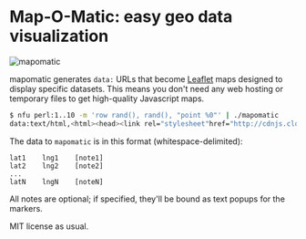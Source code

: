 # Map-O-Matic: easy geo data visualization
![mapomatic](http://spencertipping.com/bassomatic.jpg)

mapomatic generates `data:` URLs that become [Leaflet](http://leafletjs.com)
maps designed to display specific datasets. This means you don't need any web
hosting or temporary files to get high-quality Javascript maps.

```sh
$ nfu perl:1..10 -m 'row rand(), rand(), "point %0"' | ./mapomatic
data:text/html,<html><head><link rel="stylesheet"href="http://cdnjs.cloudflare.com/ajax/libs/leaflet/0.7.3/leaflet.css"/><script src="http://cdnjs.cloudflare.com/ajax/libs/leaflet/0.7.3/leaflet.js"></script><script src="http://code.jquery.com/jquery-1.11.3.min.js"></script><style>body {margin: 0}</style></head><body id='map'><script type='geodata'>0.03794717959045 0.294340659023391~0.141252322160778 0.337141188184383~0.532424359710678 0.174989649312906~0.894442954703063 0.0753170373328302~0.660416424498553 0.939706658770547~0.0644406422668844 0.109259113426994~0.118253071356765 0.15097694642624~0.819710435186149 0.981004447530829~0.639516767784531 0.997362260123765~0.462696370732782 0.771720845558782~0.510691538287478 0.143688347704071</script><script>$(function () {var rf = function () {if ($('#map').height() !== $(window).height())$('#map').height($(window).height());};$(window).resize(rf);setTimeout(rf, 100);var m = L.map('map');L.tileLayer('http://{s}.tile.osm.org/{z}/{x}/{y}.png',{attribution: '&copy; <a href="http://osm.org/copyright">OpenStreetMap</a> contributors'}).addTo(m);var sy = 0, sx = 0;var ls = $('script[type="geodata"]').text().replace(/^\s*|\s*$/g, '').split(/~/);for (var i = 0, l = ls.length; i < l; ++i) {var ps = ls[i].split(/\s+/);var ll = [+ps[0], +ps[1]];L.marker(ll).addTo(m).bindPopup(ps.slice(2).join(' '));sy += ll[0];sx += ll[1];}m.setView([sy / ls.length, sx / ls.length], 4);});</script></body></html>
```

The data to `mapomatic` is in this format (whitespace-delimited):

```
lat1    lng1    [note1]
lat2    lng2    [note2]
...
latN    lngN    [noteN]
```

All notes are optional; if specified, they'll be bound as text popups for the
markers.

MIT license as usual.
